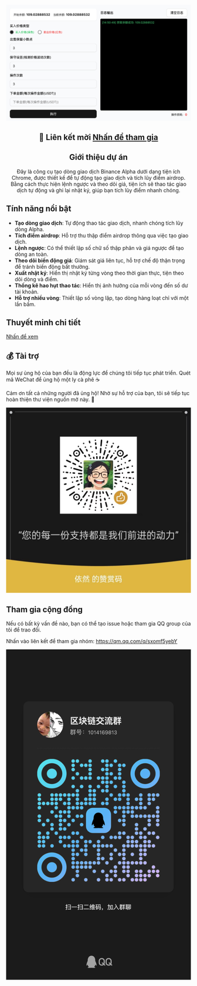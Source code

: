 <div align="center">
  <picture>
      <img alt="Logo" src="./docs/app.png" />
  </picture>

## 🚀 Liên kết mời [Nhấn để tham gia](https://accounts.maxweb.black/register?ref=TETAP)

## Giới thiệu dự án

Đây là công cụ tạo dòng giao dịch Binance Alpha dưới dạng tiện ích Chrome, được thiết kế để tự động tạo giao dịch và tích lũy điểm airdrop. Bằng cách thực hiện lệnh ngược và theo dõi giá, tiện ích sẽ thao tác giao dịch tự động và ghi lại nhật ký, giúp bạn tích lũy điểm nhanh chóng.

</div>

## Tính năng nổi bật

- **Tạo dòng giao dịch**: Tự động thao tác giao dịch, nhanh chóng tích lũy dòng Alpha.
- **Tích điểm airdrop**: Hỗ trợ thu thập điểm airdrop thông qua việc tạo giao dịch.
- **Lệnh ngược**: Có thể thiết lập số chữ số thập phân và giá ngược để tạo dòng an toàn.
- **Theo dõi biến động giá**: Giám sát giá liên tục, hỗ trợ chế độ thận trọng để tránh biến động bất thường.
- **Xuất nhật ký**: Hiển thị nhật ký từng vòng theo thời gian thực, tiện theo dõi dòng và điểm.
- **Thống kê hao hụt thao tác**: Hiển thị ảnh hưởng của mỗi vòng đến số dư tài khoản.
- **Hỗ trợ nhiều vòng**: Thiết lập số vòng lặp, tạo dòng hàng loạt chỉ với một lần bấm.


## Thuyết minh chi tiết
[Nhấn để xem](https://jcna3m5r8klj.feishu.cn/drive/folder/OUNgfvBnKlZtqBd84wCc356ynDd?from=from_copylink)

## 💰 Tài trợ

Mọi sự ủng hộ của bạn đều là động lực để chúng tôi tiếp tục phát triển.
Quét mã WeChat để ủng hộ một ly cà phê ☕

Cảm ơn tất cả những người đã ủng hộ! Nhờ sự hỗ trợ của bạn, tôi sẽ tiếp tục hoàn thiện thư viện nguồn mở này. 🚀

<picture>
    <img alt="Logo" src="./docs/wechat.jpg" />
</picture>

## Tham gia cộng đồng

Nếu có bất kỳ vấn đề nào, bạn có thể tạo issue hoặc tham gia QQ group của tôi để trao đổi.

Nhấn vào liên kết để tham gia nhóm: https://qm.qq.com/q/sxomf5yebY

<picture>
    <img alt="Logo" src="./docs/qrcode.jpg" />
</picture>

